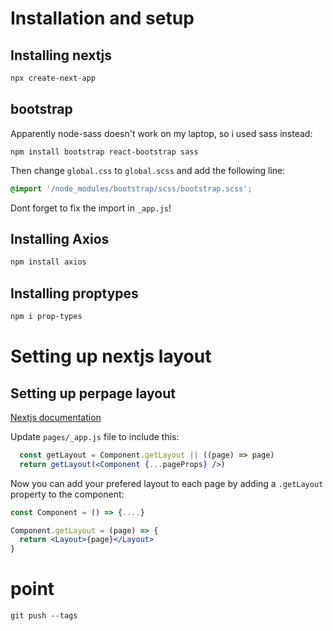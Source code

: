 # Installation and setup

## Installing nextjs
```sh
npx create-next-app 
```

## bootstrap
Apparently node-sass doesn't work on my laptop, so i used sass instead:
```
npm install bootstrap react-bootstrap sass
```

Then change `global.css` to `global.scss` and add the following line:
```scss
@import '/node_modules/bootstrap/scss/bootstrap.scss';
```
Dont forget to fix the import in `_app.js`!

## Installing Axios
```sh
npm install axios
```

## Installing proptypes
```sh
npm i prop-types
```


# Setting up nextjs layout
## Setting up perpage layout
[Nextjs documentation](https://nextjs.org/docs/basic-features/layouts)

Update `pages/_app.js` file to include this:
```jsx
  const getLayout = Component.getLayout || ((page) => page)
  return getLayout(<Component {...pageProps} />)
```
Now you can add your prefered layout to each page by adding a `.getLayout` property to the component:
```jsx
const Component = () => {....}

Component.getLayout = (page) => {
  return <Layout>{page}</Layout>
}

```
# point 
```
git push --tags
```
